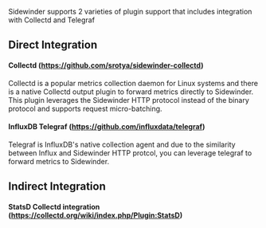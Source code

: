 Sidewinder supports 2 varieties of plugin support that includes integration with Collectd and Telegraf

## Direct Integration
#### Collectd (https://github.com/srotya/sidewinder-collectd)
Collectd is a popular metrics collection daemon for Linux systems and there is a native Collectd output plugin to forward metrics directly to Sidewinder. This plugin leverages the Sidewinder HTTP protocol instead of the binary protocol and supports request micro-batching.

#### InfluxDB Telegraf (https://github.com/influxdata/telegraf)
Telegraf is InfluxDB's native collection agent and due to the similarity between Influx and Sidewinder HTTP protcol, you can leverage telegraf to forward metrics to Sidewinder.

## Indirect Integration
#### StatsD Collectd integration (https://collectd.org/wiki/index.php/Plugin:StatsD)
